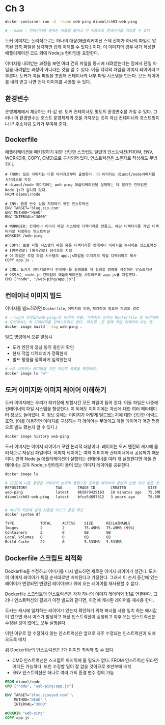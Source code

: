 # Ch 3

```sh
docker container run -d --name web-ping diamol/ch03-web-ping

# --name : 컨테이너에 원하는 이름을 붙이고 이 이름으로 컨테이너를 지칭할 수 있다
```

도커 이미지는 논리적으로는 하나의 대상(애플리케이션 스택 전체가 하나의 파일로 압축된 압축 파일을 생각하면 쉽게 이해할 수 있다.)
이다. 이 이미지의 경우 내가 작성한 애플리케이션 코드 외에 Node.js 런타임을 포함한다.

이미지를 내려받는 과정을 보면 여러 건의 파일을 동시에 내려받는다는 점에서 단일 파일을 내려받는 과정이 아니라는 것을 알 수 있다.
이들 각각의 파일을 이미지 레이어라고 부른다.
도커가 이들 파일을 조립해 컨테이너의 내부 파일 시스템을 만든다. 모든 레이어를 내려 받고 나면 전체 이미지를 사용할 수 있다.

## 환경변수

운영체제에서 제공하는 키-값 쌍.
도커 컨테이너도 별도의 환경변수를 가질 수 있다. 그러나 이 환경변수는 호스트 운영체제의 것을 가져오는 것이 아닌
컨테이너의 호스트명이나 IP 주소처럼 도커가 부여해 준다.

## Dockerfile

애플리케이션을 패키징하기 위한 간단한 스크립트
일련의 인스트럭션(FROM, ENV, WORKDIR, COPY, CMD)으로 구성되어 있다.
인스트럭션은 소문자로 작성해도 무방하다.

```
# FROM: 모든 이미지는 다른 이미지로부터 출발한다. 이 이미지는 diamol/node이미지를 시작점으로 지정
# diamol/node 이미지에는 web-ping 애플리케이션을 실행하는 데 필요한 런타임인 Node.js가 설치돼 있다.
FROM diamol/node

# ENV: 환경 변수 값을 지정하기 위한 인스트럭션
ENV TARGET='blog.six.com'
ENV METHOD="HEAD"
ENV INTERVAL="3000"

# WORKDIR: 컨테이너 이미지 파일 시스템에 디렉터리를 만들고, 해당 디렉터리를 작업 디렉터리로 지정하는 인스트럭션
WORKDIR /web-ping

# COPY: 로컬 파일 시스템의 파일 혹은 디렉터리를 컨테이너 이미지로 복사하는 인스트럭션
# [원본경로] [복사경로] 형식으로 지정
# 이 파일은 로컬 파일 시스템의 app.js파일을 이미지의 작업 디렉터리로 복사
COPY app.js .

# CMD: 도커가 이미지로부터 컨테이너를 실행했을 때 실행할 명령을 지정하는 인스트럭션
# 여기서는 node.js 런타임이 애플리케이션을 시작하도록 app.js를 지정했다.
CMD ["node", "/web-ping/app.js"]

```

## 컨테이너 이미지 빌드

이미지를 빌드하려면 `Dockerfile`, `이미지의 이름`, `패키징에 필요한 파일의 경로`

```sh
# --tag의 인잣값(web-ping)은 이미지 이름, 이어지는 인자는 Dockerfile 및 이미지에 포함시킬 파일이 위차한 경로
# 도커에서는 이 디렉터리를 컨텍스트라고 한다. 마지막 .은 현재 작업 디렉터리 라는 뜻
docker image build --tag web-ping .
```

빌드 명령에서 오류 발생시

- 도커 엔진이 정상 동작 중인지 확인
- 현재 작업 디렉터리가 정확한지
- 빌드 명령을 정확하게 입력했는지

```sh
# w로 시작하는 태그명을 가진 이미지 목록을 확인하라.
docker image ls 'w*'
```

## 도커 이미지와 이미지 레이어 이해하기

도커 이미지에는 우리가 패키징에 포함시킨 모든 파일이 들어 있다.
이들 파일은 나중에 컨테이너의 파일 시스템을 형성한다.
이 외에도 이미지에는 자신에 대한 여러 메타데이터 정보도 들어있다.
이 정보 중에는 이미지가 어떻게 빌드됐는지에 대한 간단한 이력도 포함.
(이를 이용하면 이미지를 구성하는 각 레이어는 무엇이고 이들 레이어가 어떤 명령으로 빌드 됐는지 알 수 있다.)

```sh
docker image history web-ping
```

도커 이미지는 이미지 레이어가 모인 논리적 대상이다.
레이어는 도커 엔진의 캐시에 물리적으로 저장된 파일이다.
이미지 레이어는 여러 이미지와 컨테이너에서 공유되기 때문이다.
만약 Node.js 애플리케이션이 실행되는 컨테이너를 여러 개 실행한다면
이들 컨테이너는 모두 Node.js 런타임이 들어 있는 이미지 레이어를 공유한다.

```sh
docker image ls

# SIZE에 나온 용량은 이미지의 논리적 용량으로 공유된 레이어의 용량이 반영 되지 않은 것
REPOSITORY             TAG       IMAGE ID       CREATED          SIZE
web-ping               latest    8b5070429163   18 minutes ago   75.5MB
diamol/ch03-web-ping   latest    bfce5d697312   3 years ago      75.5MB
```

```sh

# 이미지 저장에 실제 사용된 디스크 용량 확인
docker system df

TYPE            TOTAL     ACTIVE    SIZE      RECLAIMABLE
Images          2         2         75.49MB   75.49MB (99%)
Containers      2         0         0B        0B
Local Volumes   0         0         0B        0B
Build Cache     22        0         5.533MB   5.533MB
```

## Dockerfile 스크립트 최적화

Dockerfile을 수정하고 이미지를 다시 빌드하면 새로운 이미지 레이어가 생긴다.
도커의 이미지 레이어가 특정 순서대로만 배치된다고 가정한다. 그래서 이 순서 중간에 있는
레이어가 변경되면 변경된 레이어보다 위에 오는 레이어를 재사용할 수 없다.

Dockerfile 스크립트의 인스트럭션은 각각 하나의 이미지 레이어와 1:1로 연결된다.
그러나 인스트럭션의 결과가 이전 빌드와 같다면, 이전에 캐시된 레이어를 재사용 한다.

도커는 캐시에 일치하는 레이어가 있는지 확인하기 위해 해시를 사용
일치 하는 해시값이 없으면 캐시 미스가 발생하고 해당 인스트럭션이 실행되고 이후 오는 인스트럭션은 수정된 것이 없어도 모두 실행된다.

이런 이유로 잘 수정하지 않는 인스트럭션은 앞으로
자주 수정되는 인스트럭션이 되에 오도록 배치

위 Dockerfile의 인스트럭션은 7개 이지만 최적화 할 수 있다.

- CMD 인스트럭션은 스크립트 마지막에 둘 필요가 없다. FROM 인스트럭션 뒤라면 어디든 가능하다. 또한 수정할 일이 잘 없을 것이므로 초반부에 배치
- ENV 인스트럭션은 하나로 여러 개의 환경 변수 정의 가능

```Dockerfile
FROM diamol/node
CMD ["node", "web-ping/app.js"]

ENV TARGET="bloc.sixeyed.com" \
    METHOD="HEAD" \
    INTERVAL="3000"

WORKDIR "web-ping"
COPY app.js .
```
